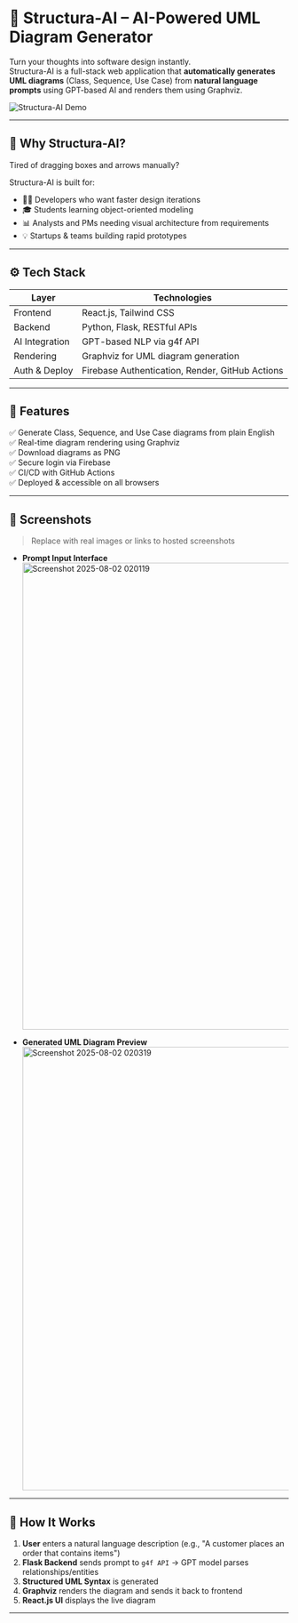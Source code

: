# 🧠 Structura-AI – AI-Powered UML Diagram Generator

Turn your thoughts into software design instantly.  
Structura-AI is a full-stack web application that **automatically generates UML diagrams** (Class, Sequence, Use Case) from **natural language prompts** using GPT-based AI and renders them using Graphviz.

![Structura-AI Demo](https://structura-ai.onrender.com) <!-- optional: demo gif -->

---

## 🚀 Why Structura-AI?

Tired of dragging boxes and arrows manually?

Structura-AI is built for:
- 🧑‍💻 Developers who want faster design iterations
- 🎓 Students learning object-oriented modeling
- 📊 Analysts and PMs needing visual architecture from requirements
- 💡 Startups & teams building rapid prototypes

---

## ⚙️ Tech Stack

| Layer          | Technologies                           |
|----------------|----------------------------------------|
| Frontend       | React.js, Tailwind CSS                 |
| Backend        | Python, Flask, RESTful APIs            |
| AI Integration | GPT-based NLP via g4f API              |
| Rendering      | Graphviz for UML diagram generation    |
| Auth & Deploy  | Firebase Authentication, Render, GitHub Actions |

---

## 🧩 Features

✅ Generate Class, Sequence, and Use Case diagrams from plain English  
✅ Real-time diagram rendering using Graphviz  
✅ Download diagrams as PNG  
✅ Secure login via Firebase  
✅ CI/CD with GitHub Actions  
✅ Deployed & accessible on all browsers

---

## 📸 Screenshots

> Replace with real images or links to hosted screenshots

- **Prompt Input Interface**
  <img width="1898" height="840" alt="Screenshot 2025-08-02 020119" src="https://github.com/user-attachments/assets/6860d417-0b0d-4160-8986-03082d7f100d" />

- **Generated UML Diagram Preview**
  <img width="1888" height="798" alt="Screenshot 2025-08-02 020319" src="https://github.com/user-attachments/assets/523d76aa-7c1a-4225-a3bc-ecd8592da3b9" />


---

## 🧪 How It Works

1. **User** enters a natural language description (e.g., "A customer places an order that contains items")
2. **Flask Backend** sends prompt to `g4f API` → GPT model parses relationships/entities
3. **Structured UML Syntax** is generated
4. **Graphviz** renders the diagram and sends it back to frontend
5. **React.js UI** displays the live diagram

---

